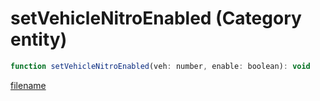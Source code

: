 # setVehicleNitroEnabled (Category entity)

```js
function setVehicleNitroEnabled(veh: number, enable: boolean): void
```

[filename](setVehicleNitroEnabled_m.md ':include')